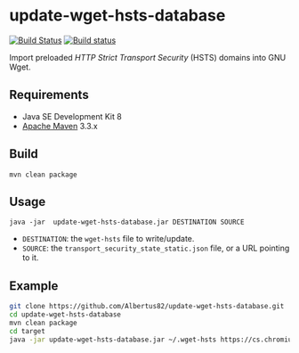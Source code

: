 # update-wget-hsts-database

[![Build Status](https://travis-ci.org/Albertus82/update-wget-hsts-database.svg?branch=master)](https://travis-ci.org/Albertus82/update-wget-hsts-database)
[![Build status](https://ci.appveyor.com/api/projects/status/github/Albertus82/update-wget-hsts-database?branch=master&svg=true)](https://ci.appveyor.com/project/Albertus82/update-wget-hsts-database)

Import preloaded *HTTP Strict Transport Security* (HSTS) domains into GNU Wget.

## Requirements

* Java SE Development Kit 8
* [Apache Maven](https://maven.apache.org) 3.3.x

## Build

`mvn clean package`

## Usage

`java -jar  update-wget-hsts-database.jar DESTINATION SOURCE`

* `DESTINATION`: the `wget-hsts` file to write/update.
* `SOURCE`: the `transport_security_state_static.json` file, or a URL pointing to it.

## Example

```sh
git clone https://github.com/Albertus82/update-wget-hsts-database.git
cd update-wget-hsts-database
mvn clean package
cd target
java -jar update-wget-hsts-database.jar ~/.wget-hsts https://cs.chromium.org/codesearch/f/chromium/src/net/http/transport_security_state_static.json
```

